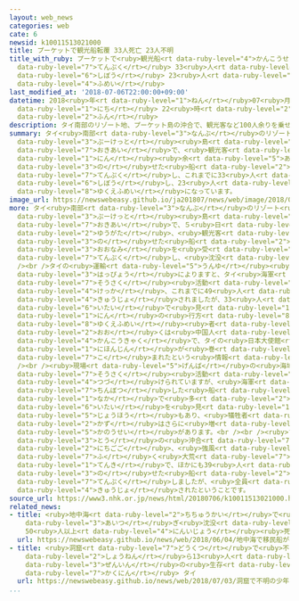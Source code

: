 ```yaml
---
layout: web_news
categories: web
cate: 6
newsid: k10011513021000
title: プーケットで観光船転覆 33人死亡 23人不明
title_with_ruby: プーケットで<ruby>観光船<rt data-ruby-level="4">かんこうせん</rt></ruby><ruby>転覆<rt
  data-ruby-level="7">てんぷく</rt></ruby> 33<ruby>人<rt data-ruby-level="1">にん</rt></ruby><ruby>死亡<rt
  data-ruby-level="6">しぼう</rt></ruby> 23<ruby>人<rt data-ruby-level="1">にん</rt></ruby><ruby>不明<rt
  data-ruby-level="4">ふめい</rt></ruby>
last_modified_at: '2018-07-06T22:00:00+09:00'
datetime: 2018<ruby>年<rt data-ruby-level="1">ねん</rt></ruby>07<ruby>月<rt data-ruby-level="1">がつ</rt></ruby>06<ruby>日<rt
  data-ruby-level="1">にち</rt></ruby> 22<ruby>時<rt data-ruby-level="2">じ</rt></ruby>00<ruby>分<rt
  data-ruby-level="2">ふん</rt></ruby>
description: タイ南部のリゾート地、プーケット島の沖合で、観光客など100人余りを乗せた船が転覆し、これまでに33人が死亡し、23人が行方不明になっています。
summary: タイ<ruby>南部<rt data-ruby-level="3">なんぶ</rt></ruby>のリゾート<ruby>地<rt data-ruby-level="2">ち</rt></ruby>、<ruby>プーケット<rt
  data-ruby-level="3">ぷーけっと</rt></ruby><ruby>島<rt data-ruby-level="3">とう</rt></ruby>の<ruby>沖合<rt
  data-ruby-level="7">おきあい</rt></ruby>で、<ruby>観光客<rt data-ruby-level="4">かんこうきゃく</rt></ruby>など100<ruby>人<rt
  data-ruby-level="1">にん</rt></ruby><ruby>余<rt data-ruby-level="5">あま</rt></ruby>りを<ruby>乗<rt
  data-ruby-level="3">の</rt></ruby>せた<ruby>船<rt data-ruby-level="2">ふね</rt></ruby>が<ruby>転覆<rt
  data-ruby-level="7">てんぷく</rt></ruby>し、これまでに33<ruby>人<rt data-ruby-level="1">にん</rt></ruby>が<ruby>死亡<rt
  data-ruby-level="6">しぼう</rt></ruby>し、23<ruby>人<rt data-ruby-level="1">にん</rt></ruby>が<ruby>行方不明<rt
  data-ruby-level="8">ゆくえふめい</rt></ruby>になっています。
image_url: https://newswebeasy.github.io/ja201807/news/web/image/2018/07/06/K10011513021_1807060725_1807062200_01_02.jpg
more: タイ<ruby>南部<rt data-ruby-level="3">なんぶ</rt></ruby>のリゾート<ruby>地<rt data-ruby-level="2">ち</rt></ruby>、<ruby>プーケット<rt
  data-ruby-level="3">ぷーけっと</rt></ruby><ruby>島<rt data-ruby-level="3">とう</rt></ruby>の<ruby>沖合<rt
  data-ruby-level="7">おきあい</rt></ruby>で、５<ruby>日<rt data-ruby-level="1">にち</rt></ruby><ruby>夕方<rt
  data-ruby-level="2">ゆうがた</rt></ruby>、<ruby>観光客<rt data-ruby-level="4">かんこうきゃく</rt></ruby>やガイドなど105人を<ruby>乗<rt
  data-ruby-level="3">の</rt></ruby>せた<ruby>船<rt data-ruby-level="2">ふね</rt></ruby>が<ruby>大波<rt
  data-ruby-level="3">おおなみ</rt></ruby>を<ruby>受<rt data-ruby-level="3">う</rt></ruby>けて<ruby>転覆<rt
  data-ruby-level="7">てんぷく</rt></ruby>し、<ruby>沈没<rt data-ruby-level="7">ちんぼつ</rt></ruby>しました。<br
  /><br />タイの<ruby>運輸<rt data-ruby-level="5">うんゆ</rt></ruby><ruby>当局<rt data-ruby-level="3">とうきょく</rt></ruby>の<ruby>発表<rt
  data-ruby-level="3">はっぴょう</rt></ruby>によりますと、タイ<ruby>海軍<rt data-ruby-level="4">かいぐん</rt></ruby>などによる<ruby>捜索<rt
  data-ruby-level="7">そうさく</rt></ruby><ruby>活動<rt data-ruby-level="3">かつどう</rt></ruby>の<ruby>結果<rt
  data-ruby-level="4">けっか</rt></ruby>、これまでに49<ruby>人<rt data-ruby-level="1">にん</rt></ruby>が<ruby>救助<rt
  data-ruby-level="4">きゅうじょ</rt></ruby>されましたが、33<ruby>人<rt data-ruby-level="1">にん</rt></ruby>が<ruby>遺体<rt
  data-ruby-level="6">いたい</rt></ruby>で<ruby>見<rt data-ruby-level="1">み</rt></ruby>つかり、23<ruby>人<rt
  data-ruby-level="1">にん</rt></ruby>の<ruby>行方<rt data-ruby-level="8">ゆくえ</rt></ruby>がわからなくなっています。<ruby>行方不明<rt
  data-ruby-level="8">ゆくえふめい</rt></ruby><ruby>者<rt data-ruby-level="3">しゃ</rt></ruby>の<ruby>多<rt
  data-ruby-level="2">おお</rt></ruby>くは<ruby>中国人<rt data-ruby-level="2">ちゅうごくじん</rt></ruby><ruby>観光客<rt
  data-ruby-level="4">かんこうきゃく</rt></ruby>で、タイの<ruby>日本大使館<rt data-ruby-level="3">にほんたいしかん</rt></ruby>によりますと、<ruby>日本人<rt
  data-ruby-level="1">にほんじん</rt></ruby>が<ruby>巻<rt data-ruby-level="7">ま</rt></ruby>き<ruby>込<rt
  data-ruby-level="7">こ</rt></ruby>まれたという<ruby>情報<rt data-ruby-level="5">じょうほう</rt></ruby>はないということです。<br
  /><br /><ruby>現場<rt data-ruby-level="5">げんば</rt></ruby>の<ruby>海域<rt data-ruby-level="6">かいいき</rt></ruby>では<ruby>捜索<rt
  data-ruby-level="7">そうさく</rt></ruby><ruby>活動<rt data-ruby-level="3">かつどう</rt></ruby>が<ruby>続<rt
  data-ruby-level="4">つづ</rt></ruby>けられていますが、<ruby>海軍<rt data-ruby-level="4">かいぐん</rt></ruby>のダイバーが<ruby>沈没<rt
  data-ruby-level="7">ちんぼつ</rt></ruby>した<ruby>船<rt data-ruby-level="2">ふね</rt></ruby>の<ruby>中<rt
  data-ruby-level="1">なか</rt></ruby>で<ruby>多<rt data-ruby-level="2">おお</rt></ruby>くの<ruby>遺体<rt
  data-ruby-level="6">いたい</rt></ruby>を<ruby>見<rt data-ruby-level="1">み</rt></ruby>つけたという<ruby>情報<rt
  data-ruby-level="5">じょうほう</rt></ruby>もあり、<ruby>犠牲者<rt data-ruby-level="7">ぎせいしゃ</rt></ruby>の<ruby>数<rt
  data-ruby-level="2">かず</rt></ruby>はさらに<ruby>増<rt data-ruby-level="5">ふ</rt></ruby>える<ruby>可能性<rt
  data-ruby-level="5">かのうせい</rt></ruby>があります。<br /><br /><ruby>プーケット<rt data-ruby-level="3">ぷーけっと</rt></ruby><ruby>島<rt
  data-ruby-level="3">とう</rt></ruby>の<ruby>沖合<rt data-ruby-level="7">おきあい</rt></ruby>は５<ruby>日午後<rt
  data-ruby-level="2">にちごご</rt></ruby>、<ruby>強風<rt data-ruby-level="2">きょうふう</rt></ruby>が<ruby>吹<rt
  data-ruby-level="7">ふ</rt></ruby>く<ruby>大荒<rt data-ruby-level="7">おおあ</rt></ruby>れの<ruby>天気<rt
  data-ruby-level="1">てんき</rt></ruby>で、ほかにも39<ruby>人<rt data-ruby-level="1">にん</rt></ruby>を<ruby>乗<rt
  data-ruby-level="3">の</rt></ruby>せた<ruby>船<rt data-ruby-level="2">ふね</rt></ruby>が<ruby>転覆<rt
  data-ruby-level="7">てんぷく</rt></ruby>しましたが、<ruby>全員<rt data-ruby-level="3">ぜんいん</rt></ruby><ruby>救助<rt
  data-ruby-level="4">きゅうじょ</rt></ruby>されたということです。
source_url: https://www3.nhk.or.jp/news/html/20180706/k10011513021000.html
related_news:
- title: <ruby>地中海<rt data-ruby-level="2">ちちゅうかい</rt></ruby>で<ruby>移民船<rt data-ruby-level="5">いみんせん</rt></ruby>が<ruby>相次<rt
    data-ruby-level="3">あいつ</rt></ruby>ぎ<ruby>沈没<rt data-ruby-level="7">ちんぼつ</rt></ruby>
    50<ruby>人以上<rt data-ruby-level="4">にんいじょう</rt></ruby><ruby>死亡<rt data-ruby-level="6">しぼう</rt></ruby>
  url: https://newswebeasy.github.io/news/web/2018/06/04/地中海で移民船が相次ぎ沈没-50人以上死亡
- title: <ruby>洞窟<rt data-ruby-level="7">どうくつ</rt></ruby>で<ruby>不明<rt data-ruby-level="4">ふめい</rt></ruby>の<ruby>少年<rt
    data-ruby-level="2">しょうねん</rt></ruby>ら13<ruby>人<rt data-ruby-level="1">にん</rt></ruby><ruby>全員<rt
    data-ruby-level="3">ぜんいん</rt></ruby>の<ruby>生存<rt data-ruby-level="6">せいぞん</rt></ruby><ruby>確認<rt
    data-ruby-level="7">かくにん</rt></ruby> タイ
  url: https://newswebeasy.github.io/news/web/2018/07/03/洞窟で不明の少年ら13人全員の生存確認-タイ
...
```

